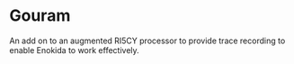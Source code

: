 # Gouram
An add on to an augmented RI5CY processor to provide trace recording to enable Enokida to work effectively.
